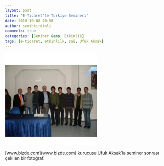 ```yaml
---
layout: post
title: "E-Ticaret'te Türkiye Semineri"
date: 2010-10-08 20:58
author: semihkirdinli
comments: true
categories: [Seminer &amp; Etkinlik]
tags: [e-ticaret, etkinlilk, saü, Ufuk Aksak]
---
```



![](/images/jekyll/142.jpg?w=300 "14")



[www.bizde.com](www.bizde.com) kurucusu Ufuk Aksak'la seminer sonrası çekilen bir fotoğraf.


